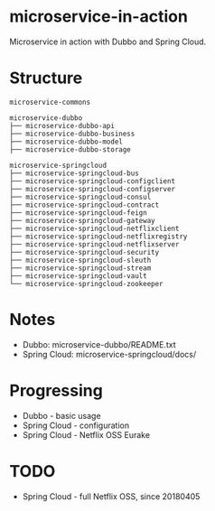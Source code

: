 # microservice-in-action
Microservice in action with Dubbo and Spring Cloud.

# Structure

    microservice-commons

    microservice-dubbo
    ├── microservice-dubbo-api
    ├── microservice-dubbo-business
    ├── microservice-dubbo-model
    ├── microservice-dubbo-storage

    microservice-springcloud
    ├── microservice-springcloud-bus
    ├── microservice-springcloud-configclient
    ├── microservice-springcloud-configserver
    ├── microservice-springcloud-consul
    ├── microservice-springcloud-contract
    ├── microservice-springcloud-feign
    ├── microservice-springcloud-gateway
    ├── microservice-springcloud-netflixclient
    ├── microservice-springcloud-netflixregistry
    ├── microservice-springcloud-netflixserver
    ├── microservice-springcloud-security
    ├── microservice-springcloud-sleuth
    ├── microservice-springcloud-stream
    ├── microservice-springcloud-vault
    └── microservice-springcloud-zookeeper

# Notes

+ Dubbo: microservice-dubbo/README.txt
+ Spring Cloud: microservice-springcloud/docs/


# Progressing

+ Dubbo - basic usage
+ Spring Cloud - configuration
+ Spring Cloud - Netflix OSS Eurake

# TODO

+ Spring Cloud - full Netflix OSS, since 20180405
